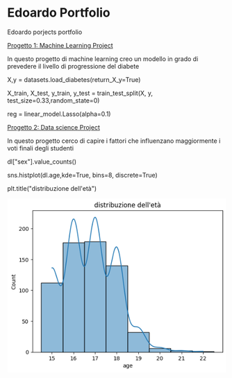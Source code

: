 # Edoardo Portfolio
Edoardo porjects portfolio

[Progetto 1: Machine Learning Project](https://github.com/EdoardoCasa/machine_learning_pro/blob/main/lav2.ipynb)

In questo progetto di machine learning creo un modello in grado di prevedere il livello di progressione del diabete

X,y = datasets.load_diabetes(return_X_y=True)

X_train, X_test, y_train, y_test = train_test_split(X, y, test_size=0.33,random_state=0)

reg = linear_model.Lasso(alpha=0.1)

[Progetto 2: Data science Project](https://github.com/EdoardoCasa/data_science_progect/blob/main/progf.ipynb)

In questo progetto cerco di capire i fattori che influenzano maggiormente i voti finali degli studenti

dl["sex"].value_counts()

sns.histplot(dl.age,kde=True, bins=8, discrete=True)

plt.title("distribuzione dell'età")

![](https://github.com/EdoardoCasa/Edoardo_Portfolio/blob/main/immagini/images.png)

